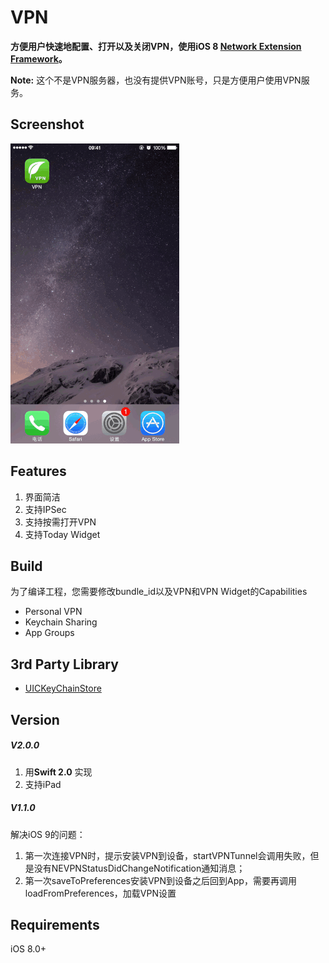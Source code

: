 # VPN

**方便用户快速地配置、打开以及关闭VPN，使用iOS 8 [Network Extension Framework](https://developer.apple.com/library/ios/documentation/NetworkExtension/Reference/Network_Extension_Framework_Reference/index.html#//apple_ref/doc/uid/TP40016234)。**

**Note:** 这个不是VPN服务器，也没有提供VPN账号，只是方便用户使用VPN服务。

## Screenshot

![](Demo.gif)

## Features

1.  界面简洁
2.  支持IPSec
3.  支持按需打开VPN
4.  支持Today Widget

## Build

为了编译工程，您需要修改bundle_id以及VPN和VPN Widget的Capabilities

+   Personal VPN
+   Keychain Sharing
+   App Groups

## 3rd Party Library

*   [UICKeyChainStore](https://github.com/kishikawakatsumi/UICKeyChainStore)

## Version

##### V2.0.0

1.  用**Swift 2.0** 实现
2.  支持iPad



##### V1.1.0

解决iOS 9的问题：

1.  第一次连接VPN时，提示安装VPN到设备，startVPNTunnel会调用失败，但是没有NEVPNStatusDidChangeNotification通知消息；
2.  第一次saveToPreferences安装VPN到设备之后回到App，需要再调用loadFromPreferences，加载VPN设置

## Requirements

iOS 8.0+